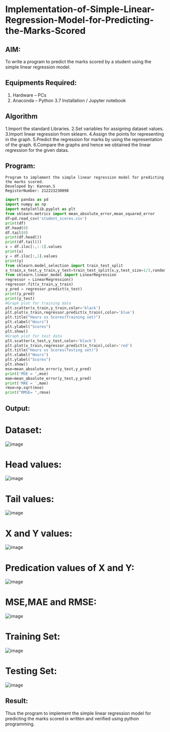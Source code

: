 # Implementation-of-Simple-Linear-Regression-Model-for-Predicting-the-Marks-Scored

## AIM:
To write a program to predict the marks scored by a student using the simple linear regression model.

## Equipments Required:
1. Hardware – PCs
2. Anaconda – Python 3.7 Installation / Jupyter notebook

## Algorithm
1.Import the standard Libraries. 2.Set variables for assigning dataset values. 3.Import linear regression from sklearn. 4.Assign the points for representing in the graph. 5.Predict the regression for marks by using the representation of the graph. 6.Compare the graphs and hence we obtained the linear regression for the given datas.

## Program:
```
Program to implement the simple linear regression model for predicting the marks scored.
Developed by: Kannan.S
RegisterNumber: 212223230098
```
```py
import pandas as pd
import numpy as np
import matplotlib.pyplot as plt
from sklearn.metrics import mean_absolute_error,mean_squared_error
df=pd.read_csv('student_scores.csv')
print(df)
df.head(0)
df.tail(0)
print(df.head())
print(df.tail())
x = df.iloc[:,:-1].values
print(x)
y = df.iloc[:,1].values
print(y)
from sklearn.model_selection import train_test_split
x_train,x_test,y_train,y_test=train_test_split(x,y,test_size=1/3,random_state=0)
from sklearn.linear_model import LinearRegression
regressor = LinearRegression()
regressor.fit(x_train,y_train)
y_pred = regressor.predict(x_test)
print(y_pred)
print(y_test)
#Graph plot for training data
plt.scatter(x_train,y_train,color='black')
plt.plot(x_train,regressor.predict(x_train),color='blue')
plt.title("Hours vs Scores(Training set)")
plt.xlabel("Hours")
plt.ylabel("Scores")
plt.show()
#Graph plot for test data
plt.scatter(x_test,y_test,color='black')
plt.plot(x_train,regressor.predict(x_train),color='red')
plt.title("Hours vs Scores(Testing set)")
plt.xlabel("Hours")
plt.ylabel("Scores")
plt.show()
mse=mean_absolute_error(y_test,y_pred)
print('MSE = ',mse)
mae=mean_absolute_error(y_test,y_pred)
print('MAE = ',mae)
rmse=np.sqrt(mse)
print("RMSE= ",rmse)
```

## Output:
# Dataset:
![image](https://github.com/user-attachments/assets/afa6544d-af6f-408c-a0b1-15469b543fb9)

# Head values:
![image](https://github.com/user-attachments/assets/3667d117-15cc-48b1-9c96-cb0c602c947e)

# Tail values:
![image](https://github.com/user-attachments/assets/2381925e-3ff7-4e3a-a02c-9cd40e24fe6f)

# X and Y values:
![image](https://github.com/user-attachments/assets/71da57ea-b60b-4d19-96c8-c3fe67b1da4b)

# Predication values of X and Y:
![image](https://github.com/user-attachments/assets/32f351de-28b6-4d71-8708-64d7ce322c2b)

# MSE,MAE and RMSE:
![image](https://github.com/user-attachments/assets/f51642b0-66a8-411b-83be-d0a8b3924f00)

# Training Set:
![image](https://github.com/user-attachments/assets/cd3d5ce2-d122-4f61-869d-95d4606d20ec)

# Testing Set:
![image](https://github.com/user-attachments/assets/6a26960f-ab3e-4d2e-ba44-718c89cc644c)




## Result:
Thus the program to implement the simple linear regression model for predicting the marks scored is written and verified using python programming.
